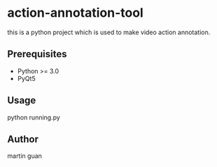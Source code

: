 # action-annotation-tool

this is a python project which is used to make video action  annotation.

## Prerequisites

- Python >= 3.0
- PyQt5


## Usage

python running.py

## Author

martin guan
